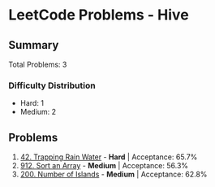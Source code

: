 # LeetCode Problems - Hive

## Summary
Total Problems: 3

### Difficulty Distribution

- Hard: 1
- Medium: 2

## Problems

1. [42. Trapping Rain Water](https://leetcode.com/problems/trapping-rain-water/) - **Hard** | Acceptance: 65.7%
2. [912. Sort an Array](https://leetcode.com/problems/sort-an-array/) - **Medium** | Acceptance: 56.3%
3. [200. Number of Islands](https://leetcode.com/problems/number-of-islands/) - **Medium** | Acceptance: 62.8%
